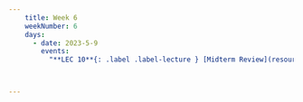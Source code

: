 ```yaml
---
    title: Week 6
    weekNumber: 6
    days:
      - date: 2023-5-9
        events:
          "**LEC 10**{: .label .label-lecture } [Midterm Review](resources/lectures/Lec_10-MidtermReview.pdf)": "[📺](https://podcast.ucsd.edu/watch/sp23/dsc102_a00/11)"



---
```

